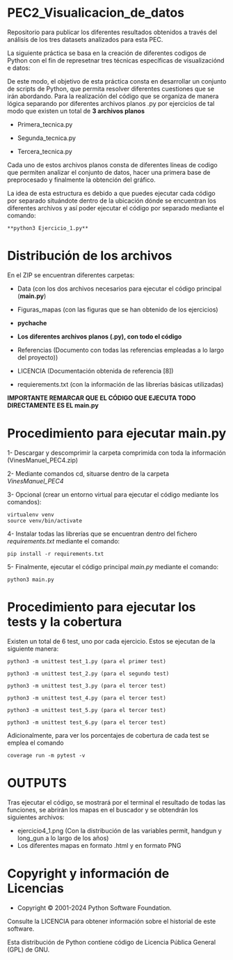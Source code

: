 # PEC2_Visualicacion_de_datos
Repositorio para publicar los diferentes resultados obtenidos a través del análisis de los tres datasets analizados para esta PEC.

La siguiente práctica se basa en la creación de diferentes codigos de Python con el fin de represetnar tres técnicas específicas de visualizaciónd e datos:

De este modo, el objetivo de esta práctica consta en desarrollar un conjunto de scripts de Python, que permita resolver diferentes cuestiones que se irán abordando. Para la realización
del código que se organiza de manera lógica separando por diferentes archivos planos .py por ejercicios de tal modo que existen un total de **3 archivos planos**

- Primera_tecnica.py

- Segunda_tecnica.py

- Tercera_tecnica.py

Cada uno de estos archivos planos consta de diferentes líneas de codigo que permiten analizar el conjunto de datos, hacer una primera base de preprocesado y finalmente la obtención del gráfico.

La idea de esta estructura es debido a que puedes ejecutar cada código por separado situándote dentro de la ubicación dónde se encuentran los diferentes archivos y así poder ejecutar el código por separado mediante el comando:

	**python3 Ejercicio_1.py**

# Distribución de los archivos

En el ZIP se encuentran diferentes carpetas:

- Data (con los dos archivos necesarios para ejecutar el código principal (**main.py**)

- Figuras_mapas (con las figuras que se han obtenido de los ejercicios)

- __pychache__

- **Los diferentes archivos planos (.py), con todo el código**

- Referencias (Documento con todas las referencias empleadas a lo largo del proyecto))

- LICENCIA (Documentación obtenida de referencia [8])

- requierements.txt (con la información de las librerías básicas utilizadas)

**IMPORTANTE REMARCAR QUE EL CÓDIGO QUE EJECUTA TODO DIRECTAMENTE ES EL main.py**

# Procedimiento para ejecutar main.py

1- Descargar y descomprimir la carpeta comprimida con toda la información (VinesManuel_PEC4.zip)

2- Mediante comandos cd, situarse dentro de la carpeta *VinesManuel_PEC4*

3- Opcional (crear un entorno virtual para ejecutar el código mediante los comandos):

	virtualenv venv
	source venv/bin/activate

4- Instalar todas las librerías que se encuentran dentro del fichero *requirements.txt* mediante el comando:

	pip install -r requirements.txt

5- Finalmente, ejecutar el código principal *main.py* mediante el comando:

	python3 main.py

# Procedimiento para ejecutar los tests y la cobertura

Existen un total de 6 test, uno por cada ejercicio. Estos se ejecutan de la siguiente manera:

	python3 -m unittest test_1.py (para el primer test)

	python3 -m unittest test_2.py (para el segundo test)

	python3 -m unittest test_3.py (para el tercer test)

	python3 -m unittest test_4.py (para el tercer test)
	
	python3 -m unittest test_5.py (para el tercer test)
	
	python3 -m unittest test_6.py (para el tercer test)

Adicionalmente, para ver los porcentajes de cobertura de cada test se emplea el comando

	coverage run -m pytest -v

# OUTPUTS

Tras ejecutar el código, se mostrará por el terminal el resultado de todas las funciones, se abrirán los mapas en el buscador
y se obtendrán los siguientes archivos:

- ejercicio4_1.png (Con la distribución de las variables permit, handgun y long_gun a lo largo de los años)
- Los diferentes mapas en formato .html y en formato PNG

# Copyright y información de Licencias

- Copyright © 2001-2024 Python Software Foundation.

Consulte la LICENCIA para obtener información sobre el historial de este software.

Esta distribución de Python contiene código de Licencia Pública General (GPL) de GNU.
	
		 
		 
		 

